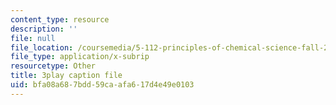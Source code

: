 ```yaml
---
content_type: resource
description: ''
file: null
file_location: /coursemedia/5-112-principles-of-chemical-science-fall-2005/bfa08a687bdd59caafa617d4e49e0103_CgzHOo9NaOY.vtt
file_type: application/x-subrip
resourcetype: Other
title: 3play caption file
uid: bfa08a68-7bdd-59ca-afa6-17d4e49e0103
---
```

